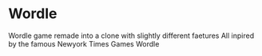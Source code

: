 # Wordle
Wordle game remade into a clone with slightly different faetures
All inpired by the famous Newyork Times Games Wordle
